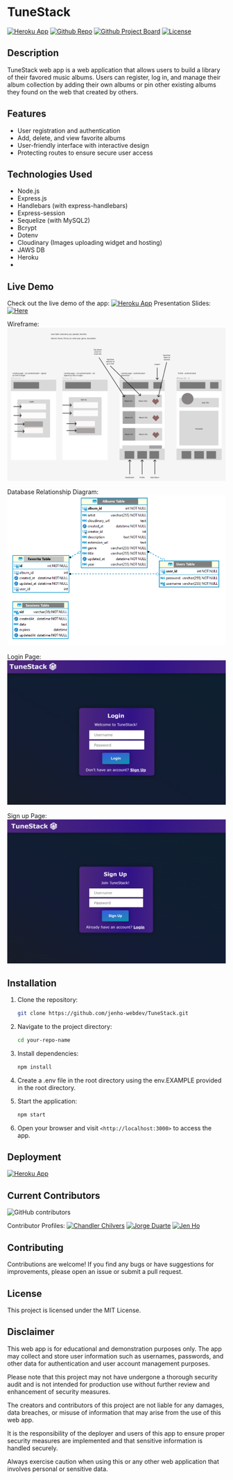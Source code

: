 # TuneStack

[![Heroku App](https://img.shields.io/badge/Heroku-Deployed-blueviolet?logo=heroku)](https://tunestack-v1-74649ac6d540.herokuapp.com/)
[![Github Repo](https://img.shields.io/badge/GitHub_Project_Board-Deployed-blue?logo=github)](https://github.com/jenho-webdev/TuneStack)
[![Github Project Board](https://img.shields.io/badge/GitHub_Repo-Deployed-blue?logo=github)](https://github.com/users/jenho-webdev/projects/7)
[![License](https://img.shields.io/badge/License-MIT-blue.svg)](https://placeholder)


## Description

TuneStack web app is a web application that allows users to build a library of their favored music albums. Users can register, log in, and manage their album collection by adding their own albums or pin other existing albums they found on the web that created by others.

## Features

- User registration and authentication
- Add, delete, and view favorite albums
- User-friendly interface with interactive design
- Protecting routes to ensure secure user access

## Technologies Used

- Node.js
- Express.js
- Handlebars (with express-handlebars)
- Express-session
- Sequelize (with MySQL2)
- Bcrypt
- Dotenv
- Cloudinary (Images uploading widget and hosting)
- JAWS DB
- Heroku
- 

## Live Demo

Check out the live demo of the app: [![Heroku App](https://img.shields.io/badge/Heroku-Deployed-blueviolet?logo=heroku)](https://tunestack-v1-74649ac6d540.herokuapp.com/)
Presentation Slides: [![Here](https://img.shields.io/badge/Google_Slides-Deployed-blueviolet?logo=Google&)](https://docs.google.com/presentation/d/1g0wAdp1-VNkJHB2Vd_clewWChCGXzdufYPJX2WoHx78/edit?usp=sharing)

Wireframe:
![Login Page](./public//img/wireframe.png)

Database Relationship Diagram:
![Login Page](./public//img/DB_Relationship.png)

Login Page:
![Login Page](./public//img/Login_Page.png)

Sign up Page:
![Sign-Up Page](./public//img/Signup_page.png)

## Installation

1. Clone the repository:

   ```bash
   git clone https://github.com/jenho-webdev/TuneStack.git
   ```

2. Navigate to the project directory:

   ```bash
   cd your-repo-name
   ```

3. Install dependencies:

    ```bash
    npm install
    ```

4. Create a .env file in the root directory using the env.EXAMPLE provided in the root directory.

5. Start the application:

    ```bash
    npm start
    ```

6. Open your browser and visit ```<http://localhost:3000>``` to access the app.

## Deployment

[![Heroku App](https://img.shields.io/badge/Heroku-Deployed-blueviolet?logo=heroku)](https://tunestack-v1-74649ac6d540.herokuapp.com/)

## Current Contributors
![GitHub contributors](https://img.shields.io/github/contributors/jenho-webdev/TuneStack?logo=github&label=Total+Contributors)

Contributor Profiles:
[![Chandler Chilvers](https://img.shields.io/badge/Github-cwchilvers-blue?style=flat&logo=GitHub&link=https://github.com/cwchilvers/)](https://github.com/cwchilvers)
[![Jorge Duarte](https://img.shields.io/badge/Github-saduhub-blue?style=flat&logo=GitHub&link=https://github.com/cwchilvers/)](https://github.com/saduhub)
[![Jen Ho](https://img.shields.io/badge/Github-jenho--webdev-purple?style=flat&logo=GitHub&link=https://github.com/jenho-webdev)](https://github.com/jenho-webdev)
  
<!-- Add more contributors here -->

## Contributing

Contributions are welcome! If you find any bugs or have suggestions for improvements, please open an issue or submit a pull request.

## License

This project is licensed under the MIT License.

## Disclaimer

This web app is for educational and demonstration purposes only. The app may collect and store user information such as usernames, passwords, and other data for authentication and user account management purposes.

Please note that this project may not have undergone a thorough security audit and is not intended for production use without further review and enhancement of security measures.

The creators and contributors of this project are not liable for any damages, data breaches, or misuse of information that may arise from the use of this web app.

It is the responsibility of the deployer and users of this app to ensure proper security measures are implemented and that sensitive information is handled securely.

Always exercise caution when using this or any other web application that involves personal or sensitive data.